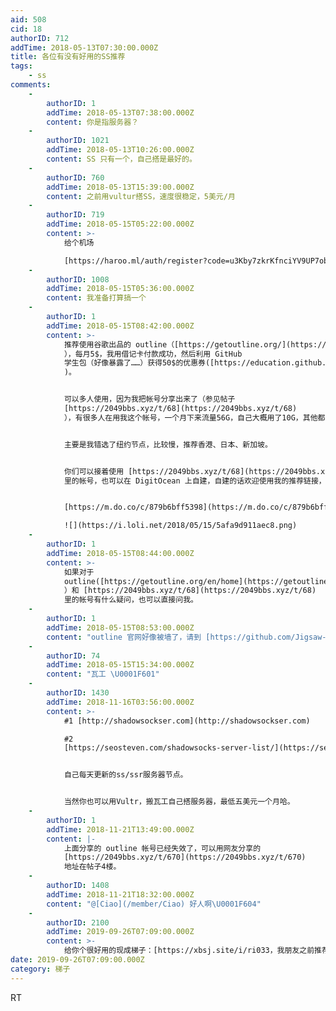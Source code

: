 ```yaml
---
aid: 508
cid: 18
authorID: 712
addTime: 2018-05-13T07:30:00.000Z
title: 各位有没有好用的SS推荐
tags:
    - ss
comments:
    -
        authorID: 1
        addTime: 2018-05-13T07:38:00.000Z
        content: 你是指服务器？
    -
        authorID: 1021
        addTime: 2018-05-13T10:26:00.000Z
        content: SS 只有一个，自己搭是最好的。
    -
        authorID: 760
        addTime: 2018-05-13T15:39:00.000Z
        content: 之前用vultur搭SS，速度很稳定，5美元/月
    -
        authorID: 719
        addTime: 2018-05-15T05:22:00.000Z
        content: >-
            给个机场  

            [https://haroo.ml/auth/register?code=u3Kby7zkrKfnciYV9UP7obSQFC1HasIi](https://haroo.ml/auth/register?code=u3Kby7zkrKfnciYV9UP7obSQFC1HasIi)
    -
        authorID: 1008
        addTime: 2018-05-15T05:36:00.000Z
        content: 我准备打算搞一个
    -
        authorID: 1
        addTime: 2018-05-15T08:42:00.000Z
        content: >-
            推荐使用谷歌出品的 outline（[https://getoutline.org/](https://getoutline.org/)
            ），每月5$，我用借记卡付款成功，然后利用 GitHub
            学生包（好像暴露了……）获得50$的优惠券([https://education.github.com/pack/offers#digitalocean](https://education.github.com/pack/offers#digitalocean)
            )。


            可以多人使用，因为我把帐号分享出来了（参见帖子
            [https://2049bbs.xyz/t/68](https://2049bbs.xyz/t/68)
            ），有很多人在用我这个帐号，一个月下来流量56G，自己大概用了10G，其他都是本站的不知名站友吧。


            主要是我错选了纽约节点，比较慢，推荐香港、日本、新加坡。


            你们可以接着使用 [https://2049bbs.xyz/t/68](https://2049bbs.xyz/t/68)
            里的帐号，也可以在 DigitOcean 上自建，自建的话欢迎使用我的推荐链接，我能得到一些美刀奖励，你应该也有。


            [https://m.do.co/c/879b6bff5398](https://m.do.co/c/879b6bff5398)  

            ![](https://i.loli.net/2018/05/15/5afa9d911aec8.png)
    -
        authorID: 1
        addTime: 2018-05-15T08:44:00.000Z
        content: >-
            如果对于
            outline([https://getoutline.org/en/home](https://getoutline.org/en/home)
            ）和 [https://2049bbs.xyz/t/68](https://2049bbs.xyz/t/68)
            里的帐号有什么疑问，也可以直接问我。
    -
        authorID: 1
        addTime: 2018-05-15T08:53:00.000Z
        content: "outline 官网好像被墙了，请到 [https://github.com/Jigsaw-Code/outline-releases/tree/master/client](https://github.com/Jigsaw-Code/outline-releases/tree/master/client) 下载客户端，然后填写 ss  \n\n    ss://[email\_protected]:43500/?outline=1\n    \n    ss://[email\_protected]:39449/?outline=1\n    \n    ss://[email\_protected]:43500/?outline=1\n    \n    ss://[email\_protected]:52541/?outline=1"
    -
        authorID: 74
        addTime: 2018-05-15T15:34:00.000Z
        content: "瓦工 \U0001F601"
    -
        authorID: 1430
        addTime: 2018-11-16T03:56:00.000Z
        content: >-
            #1 [http://shadowsockser.com](http://shadowsockser.com)  

            #2
            [https://seosteven.com/shadowsocks-server-list/](https://seosteven.com/shadowsocks-server-list/)


            自己每天更新的ss/ssr服务器节点。


            当然你也可以用Vultr，搬瓦工自己搭服务器，最低五美元一个月哈。
    -
        authorID: 1
        addTime: 2018-11-21T13:49:00.000Z
        content: |-
            上面分享的 outline 帐号已经失效了，可以用网友分享的  
            [https://2049bbs.xyz/t/670](https://2049bbs.xyz/t/670)  
            地址在帖子4楼。
    -
        authorID: 1408
        addTime: 2018-11-21T18:32:00.000Z
        content: "@[Ciao](/member/Ciao) 好人啊\U0001F604"
    -
        authorID: 2100
        addTime: 2019-09-26T07:09:00.000Z
        content: >-
            给你个很好用的现成梯子：[https://xbsj.site/i/ri033，我朋友之前推荐我的](https://xbsj.site/i/ri033，我朋友之前推荐我的)
date: 2019-09-26T07:09:00.000Z
category: 梯子
---
```


RT
